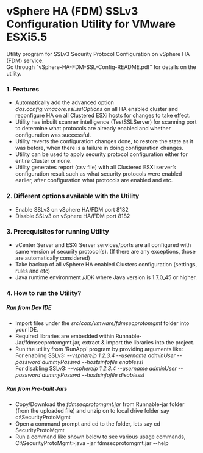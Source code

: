 # vSphere HA (FDM) SSLv3 Configuration Utility for VMware ESXi5.5
Utility program for SSLv3 Security Protocol Configuration on vSphere HA (FDM) service.  
Go through "vSphere-HA-FDM-SSL-Config-README.pdf" for details on the utility.

### 1. Features
* Automatically add the advanced option _das.config.vmacore.ssl.sslOptions_ on all HA enabled cluster and reconfigure HA on all Clustered ESXi hosts for changes to take effect.
* Utility has inbuilt scanner intelligence (TestSSLServer) for scanning port to determine what protocols are already enabled and whether configuration was successful.
* Utility reverts the configuration changes done, to restore the state as it was before, when there is a failure in doing configuration changes.
* Utility can be used to apply security protocol configuration either for entire Cluster or none.
* Utility generates report (csv file) with all Clustered ESXi server’s configuration result such as what security protocols were enabled earlier, after configuration what protocols are enabled and etc.

### 2. Different options available with the Utility
* Enable SSLv3 on vSphere HA/FDM port 8182
* Disable SSLv3 on vSphere HA/FDM port 8182

### 3. Prerequisites for running Utility
* vCenter Server and ESXi Server services/ports are all configured with same version of security protocol(s). (If there are any exceptions, those are automatically considered)
* Take backup of all vSphere HA enabled Clusters configuration (settings, rules and etc) 
* Java runtime environment /JDK where Java version is 1.7.0_45 or higher.

### 4. How to run the Utility?
##### Run from Dev IDE
* Import files under the _src/com/vmware/fdmsecprotomgmt_ folder into your IDE.
* Required libraries are embedded within Runnable-Jar/fdmsecprotomgmt.jar, extract & import the libraries into the project.
* Run the utility from 'RunApp' program by providing arguments like:   
  For enabling SSLv3: _--vsphereip 1.2.3.4  --username adminUser --password dummyPasswd --hostsinfofile <pathToHostsListfile> enablessl_  
  For disabling SSLv3: _--vsphereip 1.2.3.4  --username adminUser --password dummyPasswd --hostsinfofile <pathToHostsListfile> disablessl_   
 
##### Run from Pre-built Jars
* Copy/Download the _fdmsecprotomgmt.jar_ from Runnable-jar folder (from the uploaded file) and unzip on to local drive folder say c:\SecurityProtoMgmt
* Open a command prompt and cd to the folder, lets say
cd SecurityProtoMgmt
* Run a command like shown below to see various usage commands,  
C:\SecurityProtoMgmt>java -jar fdmsecprotomgmt.jar --help
